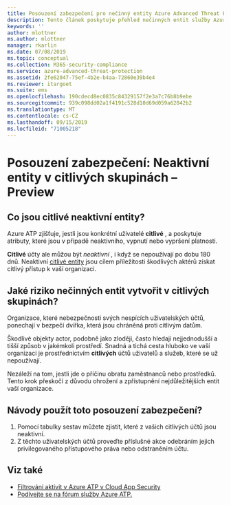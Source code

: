 ```yaml
---
title: Posouzení zabezpečení pro nečinný entity Azure Advanced Threat Protection | Microsoft Docs
description: Tento článek poskytuje přehled nečinných entit služby Azure ATP v sestavě posouzení zabezpečení stav citlivých skupin identity.
keywords: ''
author: mlottner
ms.author: mlottner
manager: rkarlin
ms.date: 07/08/2019
ms.topic: conceptual
ms.collection: M365-security-compliance
ms.service: azure-advanced-threat-protection
ms.assetid: 2fe62047-75ef-4b2e-b4aa-72860e39b4e4
ms.reviewer: itargoet
ms.suite: ems
ms.openlocfilehash: 190cdecd8ec0835c84329157f2e3a7c76b8b9ebe
ms.sourcegitcommit: 939c098dd02a1f4191c528d10d69d059a62042b2
ms.translationtype: MT
ms.contentlocale: cs-CZ
ms.lasthandoff: 09/15/2019
ms.locfileid: "71005218"
---
```

# <a name="security-assessment-dormant-entities-in-sensitive-groups---preview"></a>Posouzení zabezpečení: Neaktivní entity v **citlivých** skupinách – Preview

## <a name="what-are-sensitive-dormant-entities"></a>Co jsou **citlivé** neaktivní entity? 
Azure ATP zjišťuje, jestli jsou konkrétní uživatelé **citlivé** , a poskytuje atributy, které jsou v případě neaktivního, vypnutí nebo vypršení platnosti. 

**Citlivé** účty ale můžou být *neaktivní* , i když se nepoužívají po dobu 180 dnů. Neaktivní [citlivé entity](sensitive-accounts.md) jsou cílem příležitosti škodlivých aktérů získat citlivý přístup k vaší organizaci. 

## <a name="what-risk-do-dormant-entities-create-in-sensitive-groups"></a>Jaké riziko nečinných entit vytvořit v citlivých skupinách? 

Organizace, které nebezpečnosti svých nespících uživatelských účtů, ponechají v bezpečí dvířka, která jsou chráněná proti citlivým datům.  

Škodlivé objekty actor, podobně jako zloději, často hledají nejjednodušší a tišší způsob v jakémkoli prostředí. Snadná a tichá cesta hluboko ve vaší organizaci je prostřednictvím **citlivých** účtů uživatelů a služeb, které se už nepoužívají. 

Nezáleží na tom, jestli jde o příčinu obratu zaměstnanců nebo prostředků. Tento krok přeskočí z důvodu ohrožení a zpřístupnění nejdůležitějších entit vaší organizace.   

## <a name="how-do-i-use-this-security-assessment"></a>Návody použít toto posouzení zabezpečení? 
1. Pomocí tabulky sestav můžete zjistit, které z vašich citlivých účtů jsou neaktivní. 
1. Z těchto uživatelských účtů proveďte příslušné akce odebráním jejich privilegovaného přístupového práva nebo odstraněním účtu.  


## <a name="see-also"></a>Viz také
- [Filtrování aktivit v Azure ATP v Cloud App Security](atp-activities-filtering-mcas.md)
- [Podívejte se na fórum služby Azure ATP.](https://aka.ms/azureatpcommunity)
